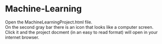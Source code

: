 Machine-Learning
================
Open the  MachineLearningProject.html file.  
On the second gray bar  there is an icon that looks like a computer screen.
Click it and the project docment (in an easy to read format) will open in your internet browser.
